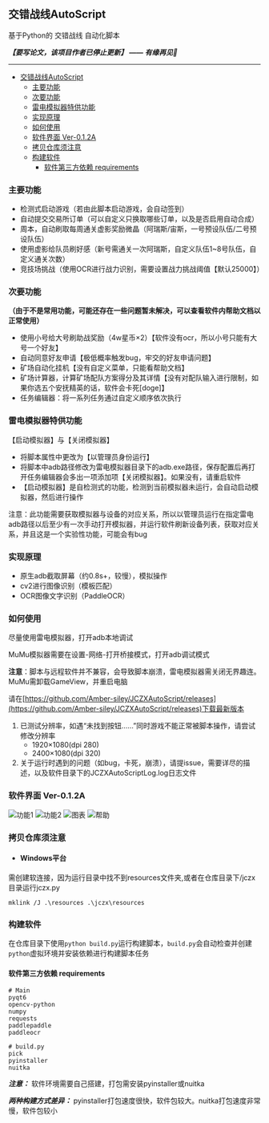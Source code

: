## 交错战线AutoScript
基于Python的 交错战线 自动化脚本

***【要写论文，该项目作者已停止更新】  —— 有缘再见:rocket:***

***

- [交错战线AutoScript](#交错战线autoscript)
  - [主要功能](#主要功能)
  - [次要功能](#次要功能)
  - [雷电模拟器特供功能](#雷电模拟器特供功能)
  - [实现原理](#实现原理)
  - [如何使用](#如何使用)
  - [软件界面 Ver-0.1.2A](#软件界面-ver-012a)
  - [拷贝仓库须注意](#拷贝仓库须注意)
  - [构建软件](#构建软件)
    - [软件第三方依赖 requirements](#软件第三方依赖-requirements)


### 主要功能
- 检测式启动游戏（若由此脚本启动游戏，会自动签到）
- 自动提交交易所订单（可以自定义只换取哪些订单，以及是否启用自动合成）
- 周本，自动刷取每周通关虚影奖励微晶（阿瑞斯/宙斯，一号预设队伍/二号预设队伍）
- 使用虚影给队员刷好感（新号需通关一次阿瑞斯，自定义队伍1~8号队伍，自定义通关次数）
- 竞技场挑战（使用OCR进行战力识别，需要设置战力挑战阈值【默认25000】）

### 次要功能
**（由于不是常用功能，可能还存在一些问题暂未解决，可以查看软件内帮助文档以正常使用）**
- 使用小号给大号刷助战奖励（4w星币×2）【软件没有ocr，所以小号只能有大号一个好友】
- 自动同意好友申请【极低概率触发bug，牢交的好友申请问题】
- 矿场自动化挂机【没有自定义菜单，只能看帮助文档】
- 矿场计算器，计算矿场配队方案得分及其详情【没有对配队输入进行限制，如果你选五个安抚精英的话，软件会卡死[doge]】
- 任务编辑器：将一系列任务通过自定义顺序依次执行

### 雷电模拟器特供功能

【启动模拟器】与【关闭模拟器】

- 将脚本属性中更改为【以管理员身份运行】
- 将脚本中adb路径修改为雷电模拟器目录下的adb.exe路径，保存配置后再打开任务编辑器会多出一项添加项【关闭模拟器】。如果没有，请重启软件
- 【启动模拟器】是自检测式的功能，检测到当前模拟器未运行，会自动启动模拟器，然后进行操作

注意：此功能需要获取模拟器与设备的对应关系，所以以管理员运行在指定雷电adb路径以后至少有一次手动打开模拟器，并运行软件刷新设备列表，获取对应关系，并且这是一个实验性功能，可能会有bug

### 实现原理

- 原生adb截取屏幕（约0.8s+，较慢），模拟操作
- cv2进行图像识别（模板匹配）
- OCR图像文字识别（PaddleOCR）

### 如何使用
尽量使用雷电模拟器，打开adb本地调试

MuMu模拟器需要在设置-网络-打开桥接模式，打开adb调试模式

**注意**：脚本与远程软件并不兼容，会导致脚本崩溃，雷电模拟器需关闭无界趣连。MuMu需卸载GameView，并重启电脑

请在[https://github.com/Amber-siley/JCZXAutoScript/releases](https://github.com/Amber-siley/JCZXAutoScript/releases)下载最新版本
1. 已测试分辨率，如遇“未找到按钮……”同时游戏不能正常被脚本操作，请尝试修改分辨率
   - 1920×1080(dpi 280)
   - 2400×1080(dpi 320)
2. 关于运行时遇到的问题（如bug，卡死，崩溃），请提issue，需要详尽的描述，以及软件目录下的JCZXAutoScriptLog.log日志文件

### 软件界面 Ver-0.1.2A
![功能1](/screenshot/主界面功能1.png)
![功能2](/screenshot/功能2.png)
![图表](/screenshot/图表.png)
![帮助](/screenshot/帮助.png)

### 拷贝仓库须注意
- #### Windows平台
需创建软连接，因为运行目录中找不到resources文件夹,或者在仓库目录下/jczx目录运行jczx.py
```
mklink /J .\resources .\jczx\resources
```

### 构建软件
在仓库目录下使用```python build.py```运行构建脚本，```build.py```会自动检查并创建```python```虚拟环境并安装依赖进行构建脚本任务
#### 软件第三方依赖 requirements
```
# Main
pyqt6
opencv-python
numpy
requests
paddlepaddle
paddleocr

# build.py
pick
pyinstaller
nuitka
```
***注意：*** 软件环境需要自己搭建，打包需安装pyinstaller或nuitka

***两种构建方式差异：*** pyinstaller打包速度很快，软件包较大。nuitka打包速度非常慢，软件包较小